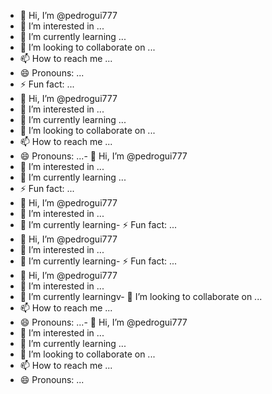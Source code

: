 - 👋 Hi, I’m @pedrogui777
- 👀 I’m interested in ...
- 🌱 I’m currently learning ...
- 💞️ I’m looking to collaborate on ...
- 📫 How to reach me ...
- 😄 Pronouns: ...
- ⚡ Fun fact: ...
- 👋 Hi, I’m @pedrogui777
- 👀 I’m interested in ...
- 🌱 I’m currently learning ...
- 💞️ I’m looking to collaborate on ...
- 📫 How to reach me ...
- 😄 Pronouns: ...- 👋 Hi, I’m @pedrogui777
- 👀 I’m interested in ...
- 🌱 I’m currently learning ...
- ⚡ Fun fact: ...
- 👋 Hi, I’m @pedrogui777
- 👀 I’m interested in ...
- 🌱 I’m currently learning- ⚡ Fun fact: ...
- 👋 Hi, I’m @pedrogui777
- 👀 I’m interested in ...
- 🌱 I’m currently learning- ⚡ Fun fact: ...
- 👋 Hi, I’m @pedrogui777
- 👀 I’m interested in ...
- 🌱 I’m currently learningv- 💞️ I’m looking to collaborate on ...
- 📫 How to reach me ...
- 😄 Pronouns: ...- 👋 Hi, I’m @pedrogui777
- 👀 I’m interested in ...
- 🌱 I’m currently learning ...
- 💞️ I’m looking to collaborate on ...
- 📫 How to reach me ...
- 😄 Pronouns: ...
<!---
pedrogui777/pedrogui777 is a ✨ special ✨ repository because its `README.md` (this file) appears on your GitHub profile.
You can click the Preview link to take a look at your changes.
--->

